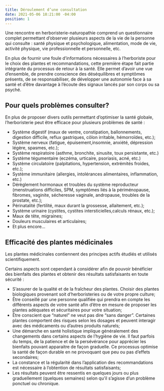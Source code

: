 ```yaml
---
title: Déroulement d’une consultation
date: 2021-05-06 18:21:00 -04:00
position: 1
---
```


Une rencontre en herboristerie-naturopathie comprend un questionnaire complet permettant d’observer plusieurs aspects de la vie de la personne qui consulte : santé physique et psychologique, alimentation, mode de vie, activité physique, vie professionnelle et personnelle, etc.

En plus de fournir une foule d’informations nécessaires à l’herboriste pour le choix des plantes et recommandations, cette première étape fait partie intégrante du processus de retour à la santé. Elle permet d’avoir une vue d’ensemble, de prendre conscience des déséquilibres et symptômes présents, de se responsabiliser, de développer une autonomie face à sa santé et d’être davantage à l’écoute des signaux lancés par son corps ou sa psyché.

## Pour quels problèmes consulter?

En plus de proposer divers outils permettant d’optimiser la santé globale, l’herboristerie peut être efficace pour plusieurs problèmes de santé :

* Système digestif (maux de ventre, constipation, ballonnements, digestion difficile, reflux gastriques, côlon irritable, hémorroïdes, etc.);
* Système nerveux (fatigue, épuisement,insomnie, anxiété, dépression légère, spasmes, etc.);
* Système respiratoire (asthme, bronchite, sinusite, toux persistante, etc.)
* Système tégumentaire (eczéma, urticaire, psoriasis, acné, etc.)
* Système circulatoire (palpitations, hypertension, extrémités froides, etc.);
* Système immunitaire (allergies, intolérances alimentaires, inflammation, etc.)
* Dérèglement hormonaux et troubles du système reproducteur (menstruations difficiles, SPM, symptômes liés à la périménopause, fibromes, vaginite, sécheresse vaginale, andropause, troubles de la prostate, etc.);
* Périnatalité (fertilité, maux durant la grossesse, allaitement, etc.);
* Système urinaire (cystites, cystites intersticielles,calculs rénaux, etc.);
* Maux de tête, migraines;
* Douleurs musculaires et articulaires;
* Et plus encore…

## Efficacité des plantes médicinales

Les plantes médicinales contiennent des principes actifs étudiés et utilisés scientifiquement.

Certains aspects sont cependant à considérer afin de pouvoir bénéficier des bienfaits des plantes et obtenir des résultats satisfaisants en toute sécurité :

* S’assurer de la qualité et de la fraîcheur des plantes. Choisir des plantes biologiques provenant soit d’herboristeries ou de votre propre culture;
* Être conseillé par une personne qualifiée qui prendra en compte les différents aspects de votre santé afin d’être en mesure de proposer les plantes adéquates et sécuritaires pour votre situation;
* Être conscient que “naturel” ne veut pas dire “sans danger”. Certaines plantes comportent des risques selon les dosages et peuvent interagir avec des médicaments ou d’autres produits naturels;
* Une démarche en santé holistique implique généralement des changements dans certains aspects de l’hygiène de vie. Il faut parfois du temps, de la patience et de la persévérance pour apprécier les bienfaits pouvant apparaitre de façon graduelle. Ce processus optimise la santé de façon durable en ne provoquant que peu ou pas d’effets secondaires;
* La constance et la régularité dans l’application des recommandations est nécessaire à l’obtention de résultats satisfaisants;
* Les résultats peuvent être ressentis en quelques jours ou plus graduellement (quelques semaines) selon qu’il s’agisse d’un problème ponctuel ou chronique.